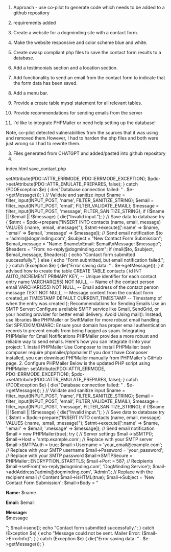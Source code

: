 1. Approach - use co-pilot to generate code which needs to be added to a github repository

2. requirements added
1. Create a website for a dogminding site with a contact form.
2. Make the website responsive and color scheme blue and white. 
3. Create owasp compliant php files to save the contact form results to a database.
4. Add a testimonials section and a location section. 
5. Add functionality to send an email from the contact form to indicate that the form data has been saved.
6. Add a menu bar.
7. Provide a create table mysql statement for all relevant tables.
8. Provide recommendations for sending emails from the server
9. I'd like to integrate PHPMailer or need help setting up the database!

Note, co-pilot detected vulnerabilities from the sources that it was using and removed them.However, I had
to harden the php files and both were just wrong so I had to rewrite them.

3. Files generated from CHATGPT and added/pasted  into github repository
4. 
index.html
save_contact.php

<?php
// save_contact.php

// OWASP-compliant database connection
$db_host = 'localhost';
$db_name = 'dogminding';
$db_user = 'root';
$db_pass = '';

try {
    $pdo = new PDO("mysql:host=$db_host;dbname=$db_name", $db_user, $db_pass);
    $pdo->setAttribute(PDO::ATTR_ERRMODE, PDO::ERRMODE_EXCEPTION);
    $pdo->setAttribute(PDO::ATTR_EMULATE_PREPARES, false);
} catch (PDOException $e) {
    die("Database connection failed: " . $e->getMessage());
}

// Validate and sanitize input
$name = filter_input(INPUT_POST, 'name', FILTER_SANITIZE_STRING);
$email = filter_input(INPUT_POST, 'email', FILTER_VALIDATE_EMAIL);
$message = filter_input(INPUT_POST, 'message', FILTER_SANITIZE_STRING);

if (!$name || !$email || !$message) {
    die("Invalid input.");
}

// Save data to database
try {
    $stmt = $pdo->prepare("INSERT INTO contacts (name, email, message) VALUES (:name, :email, :message)");
    $stmt->execute([':name' => $name, ':email' => $email, ':message' => $message]);

    // Send email notification
    $to = 'admin@dogminding.com';
    $subject = "New Contact Form Submission";
    $email_message = "Name: $name\nEmail: $email\nMessage: $message";
    $headers = "From: no-reply@dogminding.com";

    if (mail($to, $subject, $email_message, $headers)) {
        echo "Contact form submitted successfully.";
    } else {
        echo "Form submitted, but email notification failed.";
    }
} catch (Exception $e) {
    die("Error saving data: " . $e->getMessage());
}

it advised how to create the table
CREATE TABLE contacts (
    id INT AUTO_INCREMENT PRIMARY KEY, -- Unique identifier for each contact entry
    name VARCHAR(255) NOT NULL,        -- Name of the contact person
    email VARCHAR(255) NOT NULL,       -- Email address of the contact person
    message TEXT NOT NULL,             -- Message content from the contact form
    created_at TIMESTAMP DEFAULT CURRENT_TIMESTAMP -- Timestamp of when the entry was created
);

Recommendations for Sending Emails

    Use an SMTP Server: Configure a reliable SMTP service like Gmail, SendGrid, or your hosting provider for better email delivery.
    Avoid Using mail(): Instead, use libraries like PHPMailer or SwiftMailer for more robust email handling.
    Set SPF/DKIM/DMARC: Ensure your domain has proper email authentication records to prevent emails from being flagged as spam.


Integrating PHPMailer for Email Notifications

PHPMailer provides a more robust and reliable way to send emails. Here's how you can integrate it into your project:
1. Install PHPMailer

Use Composer to install PHPMailer:
bash
composer require phpmailer/phpmailer

If you don't have Composer installed, you can download PHPMailer manually from PHPMailer's GitHub page.

2. Configure PHPMailer
Below is the updated PHP script using PHPMailer:

<?php
// save_contact.php

require 'vendor/autoload.php'; // Autoload PHPMailer classes

use PHPMailer\PHPMailer\PHPMailer;
use PHPMailer\PHPMailer\Exception;

// OWASP-compliant database connection
$db_host = 'localhost';
$db_name = 'dogminding';
$db_user = 'root';
$db_pass = '';

try {
    $pdo = new PDO("mysql:host=$db_host;dbname=$db_name", $db_user, $db_pass);
    $pdo->setAttribute(PDO::ATTR_ERRMODE, PDO::ERRMODE_EXCEPTION);
    $pdo->setAttribute(PDO::ATTR_EMULATE_PREPARES, false);
} catch (PDOException $e) {
    die("Database connection failed: " . $e->getMessage());
}

// Validate and sanitize input
$name = filter_input(INPUT_POST, 'name', FILTER_SANITIZE_STRING);
$email = filter_input(INPUT_POST, 'email', FILTER_VALIDATE_EMAIL);
$message = filter_input(INPUT_POST, 'message', FILTER_SANITIZE_STRING);

if (!$name || !$email || !$message) {
    die("Invalid input.");
}

// Save data to database
try {
    $stmt = $pdo->prepare("INSERT INTO contacts (name, email, message) VALUES (:name, :email, :message)");
    $stmt->execute([':name' => $name, ':email' => $email, ':message' => $message]);

    // Send email notification
    $mail = new PHPMailer(true);

    try {
        // Server settings
        $mail->isSMTP();
        $mail->Host = 'smtp.example.com'; // Replace with your SMTP server
        $mail->SMTPAuth = true;
        $mail->Username = 'your_email@example.com'; // Replace with your SMTP username
        $mail->Password = 'your_password'; // Replace with your SMTP password
        $mail->SMTPSecure = PHPMailer::ENCRYPTION_STARTTLS;
        $mail->Port = 587;

        // Recipients
        $mail->setFrom('no-reply@dogminding.com', 'DogMinding Service');
        $mail->addAddress('admin@dogminding.com', 'Admin'); // Replace with the recipient email

        // Content
        $mail->isHTML(true);
        $mail->Subject = 'New Contact Form Submission';
        $mail->Body = "<p><strong>Name:</strong> $name</p>
                       <p><strong>Email:</strong> $email</p>
                       <p><strong>Message:</strong><br>$message</p>";

        $mail->send();
        echo "Contact form submitted successfully.";
    } catch (Exception $e) {
        echo "Message could not be sent. Mailer Error: {$mail->ErrorInfo}";
    }
} catch (Exception $e) {
    die("Error saving data: " . $e->getMessage());
}




